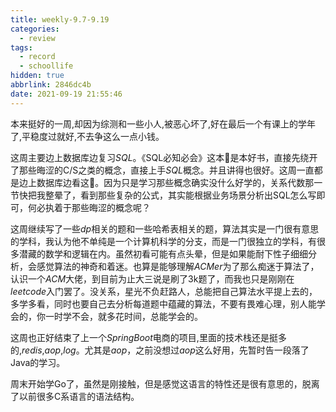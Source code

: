 ```yaml
---
title: weekly-9.7-9.19
categories:
  - review
tags:
  - record
  - schoollife
hidden: true
abbrlink: 2846dc4b
date: 2021-09-19 21:55:46
---
```


本来挺好的一周,却因为综测和一些小人,被恶心坏了,好在最后一个有课上的学年了,平稳度过就好,不去争这么一点小钱。

这周主要边上数据库边复习$SQL$。《SQL必知必会》这本📕是本好书，直接先绕开了那些晦涩的C/S之类的概念，直接上手$SQL$概念。并且讲得也很好。这周一直都是边上数据库边看这📕。因为只是学习那些概念确实没什么好学的，关系代数那一节快把我整晕了，看到那些复杂的公式，其实能根据业务场景分析出SQL怎么写即可，何必执着于那些晦涩的概念呢？

这周继续写了一些$dp$相关的题和一些哈希表相关的题，算法其实是一门很有意思的学科，我认为他不单纯是一个计算机科学的分支，而是一门很独立的学科，有很多潜藏的数学和逻辑在内。虽然初看可能有点头晕，但是如果能耐下性子细细分析，会感觉算法的神奇和着迷。也算是能够理解$ACMer$为了那么痴迷于算法了，认识一个$ACM$大佬，到目前为止大三说是刷了3k题了，而我也只是刚刚在$leetcode$入门罢了。没关系，星光不负赶路人，总能把自己算法水平提上去的，多学多看，同时也要自己去分析每道题中蕴藏的算法，不要有畏难心理，别人能学会的，你一时学不会，就多花时间，总能学会的。

这周也正好结束了上一个$SpringBoot$电商的项目,里面的技术栈还是挺多的,$redis$,$aop$,$log$。尤其是$aop$，之前没想过$aop$这么好用，先暂时告一段落了Java的学习。

周末开始学Go了，虽然是刚接触，但是感觉这语言的特性还是很有意思的，脱离了以前很多C系语言的语法结构。

